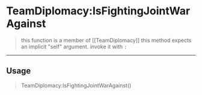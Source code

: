 # TeamDiplomacy:IsFightingJointWarAgainst
> this function is a member of [[TeamDiplomacy]]
> this method expects an implicit "self" argument. invoke it with `:`
-----
## Usage
> TeamDiplomacy:IsFightingJointWarAgainst()
